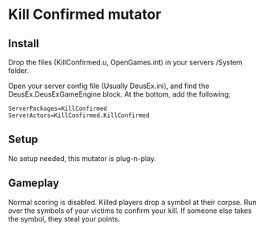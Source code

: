 # Kill Confirmed mutator

## Install
Drop the files (KillConfirmed.u, OpenGames.int) in your servers /System folder.

Open your server config file (Usually DeusEx.ini), and find the DeusEx.DeusExGameEngine block.
At the bottom, add the following;
```
ServerPackages=KillConfirmed
ServerActors=KillConfirmed.KillConfirmed
```

## Setup
No setup needed, this mutator is plug-n-play.

## Gameplay
Normal scoring is disabled. Killed players drop a symbol at their corpse. Run over the symbols of your victims to confirm your kill. If someone else takes the symbol, they steal your points.